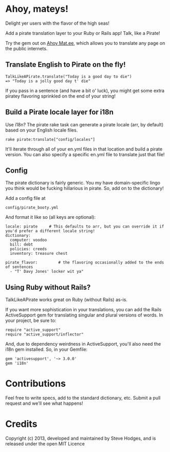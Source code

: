 Ahoy, mateys!
=====

Delight yer users with the flavor of the high seas!

Add a pirate translation layer to your Ruby or Rails app! Talk, like a Pirate!

Try the gem out on [Ahoy Mat.ee](http://www.ahoymat.ee "Translate web pages into pirate"), which allows you to translate any page on the public internets.

Translate English to Pirate on the fly!
----

    TalkLikeAPirate.translate("Today is a good day to die")
    => "Today is a jolly good day t' die"

If you pass in a sentence (and have a bit o' luck), you might get some extra piratey flavoring sprinkled on the end of your string!

Build a Pirate locale layer for i18n
----
Use i18n? The pirate rake task can generate a pirate locale (arr, by default) based on your English locale files.

    rake pirate:translate["config/locales"]

It'll iterate through all of your en.yml files in that location and build a pirate version. You can also specify a specific en.yml file to translate just that file!

Config
----
The pirate dictionary is fairly generic. You my have domain-specific lingo you think would be fucking hillarious in pirate. So, add on to the dictionary!

Add a config file at

    config/pirate_booty.yml

And format it like so (all keys are optional):

    locale: pirate     # This defaults to arr, but you can override it if you'd prefer a different locale string!
    dictionary:
      computer: voodoo
      bill: debt
      policies: creeds
      inventory: treasure chest

    pirate_flavor:         # the flavoring occasionally added to the ends of sentences
      - "T' Davy Jones' locker wit ya"

Using Ruby without Rails?
----
TalkLikeAPirate works great on Ruby (without Rails) as-is. 

If you want more sophistication in your translations, you can add the Rails ActiveSupport gem for translating singular and plural versions of words. In your project, be sure to:

    require "active_support"
    require "active_support/inflector"

And, due to dependency weirdness in ActiveSupport, you'll also need the i18n gem installed. So, in your Gemfile:

    gem 'activesupport', '~> 3.0.0'
    gem 'i18n'

Contributions
=====
Feel free to write specs, add to the standard dictionary, etc. Submit a pull request and we'll see what happens!

Credits
=====
Copyright (c) 2013, developed and maintained by Steve Hodges, and is released under the open MIT Licence

